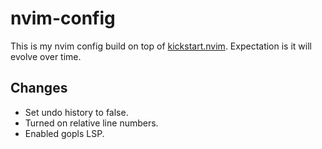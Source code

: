 # nvim-config

This is my nvim config build on top of [kickstart.nvim](https://github.com/nvim-lua/kickstart.nvim). Expectation is it will evolve over time.


## Changes

- Set undo history to false. 
- Turned on relative line numbers.
- Enabled gopls LSP.
